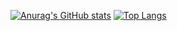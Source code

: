 [![Anurag's GitHub stats](https://github-readme-stats.vercel.app/api?username=vmasdani)](https://github.com/anuraghazra/github-readme-stats)
[![Top Langs](https://github-readme-stats.vercel.app/api/top-langs/?username=vmasdani&exclude_repo=openlaundry-desktop)](https://github.com/anuraghazra/github-readme-stats)
